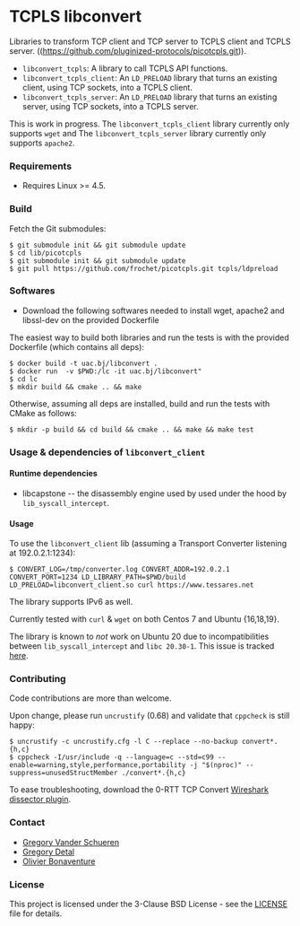 # TCPLS libconvert 

Libraries to transform TCP client and TCP server to TCPLS client and TCPLS server. ((https://github.com/pluginized-protocols/picotcpls.git)).
* `libconvert_tcpls`: A library to call TCPLS API functions.
* `libconvert_tcpls_client`: An `LD_PRELOAD` library that turns an existing client, using TCP sockets, into a TCPLS client.
* `libconvert_tcpls_server`: An `LD_PRELOAD` library that turns an existing server, using TCP sockets, into a TCPLS server.

This is work in progress. The `libconvert_tcpls_client` library currently only supports `wget` and The `libconvert_tcpls_server` library currently only supports `apache2`. 

### Requirements

* Requires Linux >= 4.5.


### Build

Fetch the Git submodules:
```
$ git submodule init && git submodule update
$ cd lib/picotcpls
$ git submodule init && git submodule update
$ git pull https://github.com/frochet/picotcpls.git tcpls/ldpreload
```

###  Softwares

* Download the following softwares needed to install wget, apache2 and libssl-dev on the provided Dockerfile



The easiest way to build both libraries and run the tests is with the provided Dockerfile (which contains all deps):
```
$ docker build -t uac.bj/libconvert .
$ docker run  -v $PWD:/lc -it uac.bj/libconvert"
$ cd lc
$ mkdir build && cmake .. && make
```


Otherwise, assuming all deps are installed, build and run the tests with CMake as follows:
```
$ mkdir -p build && cd build && cmake .. && make && make test
```

### Usage & dependencies of `libconvert_client`

#### Runtime dependencies

 * libcapstone -- the disassembly engine used by used under the hood by `lib_syscall_intercept`.

#### Usage

To use the `libconvert_client` lib (assuming a Transport Converter listening at 192.0.2.1:1234):
```
$ CONVERT_LOG=/tmp/converter.log CONVERT_ADDR=192.0.2.1 CONVERT_PORT=1234 LD_LIBRARY_PATH=$PWD/build LD_PRELOAD=libconvert_client.so curl https://www.tessares.net
```

The library supports IPv6 as well.

Currently tested with `curl` & `wget` on both Centos 7 and Ubuntu {16,18,19}.

The library is known to *not* work on Ubuntu 20 due to incompatibilities between `lib_syscall_intercept` and `libc 20.30-1`. This issue is tracked [here](https://github.com/pmem/syscall_intercept/issues/97).

### Contributing

Code contributions are more than welcome.

Upon change, please run `uncrustify` (0.68) and validate that `cppcheck` is still happy:
```
$ uncrustify -c uncrustify.cfg -l C --replace --no-backup convert*.{h,c}
$ cppcheck -I/usr/include -q --language=c --std=c99 --enable=warning,style,performance,portability -j "$(nproc)" --suppress=unusedStructMember ./convert*.{h,c}
```

To ease troubleshooting, download the 0-RTT TCP Convert [Wireshark dissector plugin](https://github.com/Tessares/convert-wireshark-dissector).

### Contact

* [Gregory Vander Schueren](mailto:gregory.vanderschueren@tessares.net)
* [Gregory Detal](mailto:gregory.detal@tessares.net)
* [Olivier Bonaventure](mailto:olivier.bonaventure@tessares.net)

### License

This project is licensed under the 3-Clause BSD License - see the
[LICENSE](LICENSE) file for details.
